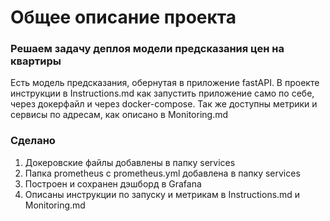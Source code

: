 # Общее описание проекта

### Решаем задачу деплоя модели предсказания цен на квартиры
Есть модель предсказания, обернутая в приложение fastAPI.
В проекте инструкции в Instructions.md как запустить приложение само по себе, через докерфайл и через docker-compose.
Так же доступны метрики и сервисы по адресам, как описано в Monitoring.md


### Сделано
1. Докеровские файлы добавлены в папку services
2. Папка prometheus с prometheus.yml добавлена в папку services
3. Построен и сохранен дэшборд в Grafana
4. Описаны инструкции по запуску и метрикам в Instructions.md и Monitoring.md

